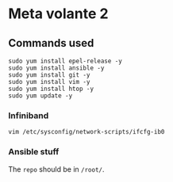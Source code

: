 # Meta volante 2 

## Commands used

```
sudo yum install epel-release -y
sudo yum install ansible -y
sudo yum install git -y
sudo yum install vim -y
sudo yum install htop -y
sudo yum update -y
```

### Infiniband

```
vim /etc/sysconfig/network-scripts/ifcfg-ib0
```

### Ansible stuff

The `repo` should be in `/root/`.